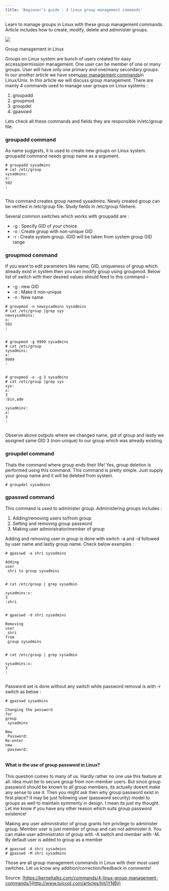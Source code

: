 ```yaml
---
title: 'Beginner’s guide : 4 linux group management commands'
---
```


Learn to manage groups in Linux with these group management commands. Article includes how to create, modify, delete and administer groups.

![](http://img0.tuicool.com/MN7zEze.png!web)

Group management in Linux

Groups on Linux system are bunch of users created for easy access/permission management. One user can be member of one or many groups. User will have only one primary and one/many secondary groups. In our another article we have seen[user management commands](https://kerneltalks.com/linux/linux-user-management-useradd-userdel-usermod/)in Linux/Unix. In this article we will discuss group management. There are mainly 4 commands used to manage user groups on Linux systems :

1. groupadd
2. groupmod
3. groupdel
4. gpasswd

Lets check all these commands and fields they are responsible in/etc/group file.

### groupadd command

As name suggests, it is used to create new groups on Linux system. groupadd command needs group name as a argument.

```
# groupadd sysadmins
# cat /etc/group
sysadmins:
x:
502
:
 

```

This command creates group named sysadmins. Newly created group can be verified in /etc/group file. Study fields in /etc/group filehere.

Several common switches which works with groupadd are :

* -g : Specify GID of your choice
* -o : Create group with non-unique GID
* -r : Create system group. \(GID will be taken from system group GID range

### groupmod command

If you want to edit parameters like name, GID, uniqueness of group which already exist in system then you can modify group using groupmod. Below list of switch with their desired values should feed to this command –

* -g : new GID
* -o : Make it non-unique
* -n : New name

```
# groupmod -n newsysadmins sysadmins
# cat /etc/group |grep sys
newsysadmins:
x:
502
:
 

# groupmod -g 9999 sysadmins
# cat /etc/group 
sysadmins:
x:
9999
:
 

# groupmod -o -g 3 sysadmins
# cat /etc/group |grep sys
sys:
x:
3
:bin,adm

sysadmins:
x:
3
:
 

```

Observe above outputs where we changed name, gid of group and lastly we assigned same GID 3 \(non-unique\) to our group which was already existing.

### groupdel command

Thats the command where group ends their life! Yes, group deletion is performed using this command. This command is pretty simple. Just supply your group name and it will be deleted from system.

```
# groupdel sysadmins
```

### gpasswd command

This command is used to administer group. Administering groups includes :

1. Adding/removing users to/from group
2. Setting and removing group password
3. Making user administrator/member of group

Adding and removing user in group is done with switch -a and -d followed by user name and lastly group name. Check below examples :

```
# gpasswd -a shri sysadmins

Adding 
user
 shri to group sysadmins
 

# cat /etc/group | grep sysadmin

sysadmins:x:
3
:shri
 

# gpasswd -d shri sysadmins

Removing 
user
 shri 
from
 group sysadmins
 

# cat /etc/group | grep sysadmin

sysadmins:x:
3
:
 

```

Password set is done without any switch while password removal is with -r switch as below :

```
# gpasswd sysadmins

Changing the password 
for
group
 sysadmins

New
 Password:
Re-enter 
new
 password:
 

```

#### What is the use of group password in Linux? 

This question comes to many of us. Hardly rather no one use this feature at all. Idea must be to secure group from non-member users. But since group password should be known to all group members, its actually doesnt make any sense to use it. Then you might ask then why group password exist in first place? It may be just following user \(password security\) model to groups as well to maintain symmenty in design. I mean its just my thought. Let me know if you have any other reason which suits group password existence!

Making any user administrator of group grants him privilege to administer group. Member user is just member of group and can not administer it. You can make user administrator of group with -A switch and member with -M. By default user is added to group as a member

```
# gpasswd -A shri sysadmins
# gpasswd -M shri sysadmins
```

Those are all group management commands in Linux with their most used switches. Let us know any addition/correction/feedback in comments!



Source: [https://kerneltalks.com/commands/4-linux-group-management-commands/](http://www.tuicool.com/articles/hit/jYNBji)

